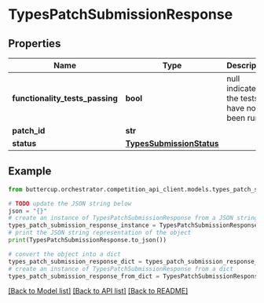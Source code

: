 # TypesPatchSubmissionResponse


## Properties

Name | Type | Description | Notes
------------ | ------------- | ------------- | -------------
**functionality_tests_passing** | **bool** | null indicates the tests have not been run | [optional] 
**patch_id** | **str** |  | 
**status** | [**TypesSubmissionStatus**](TypesSubmissionStatus.md) |  | 

## Example

```python
from buttercup.orchestrator.competition_api_client.models.types_patch_submission_response import TypesPatchSubmissionResponse

# TODO update the JSON string below
json = "{}"
# create an instance of TypesPatchSubmissionResponse from a JSON string
types_patch_submission_response_instance = TypesPatchSubmissionResponse.from_json(json)
# print the JSON string representation of the object
print(TypesPatchSubmissionResponse.to_json())

# convert the object into a dict
types_patch_submission_response_dict = types_patch_submission_response_instance.to_dict()
# create an instance of TypesPatchSubmissionResponse from a dict
types_patch_submission_response_from_dict = TypesPatchSubmissionResponse.from_dict(types_patch_submission_response_dict)
```
[[Back to Model list]](../README.md#documentation-for-models) [[Back to API list]](../README.md#documentation-for-api-endpoints) [[Back to README]](../README.md)


